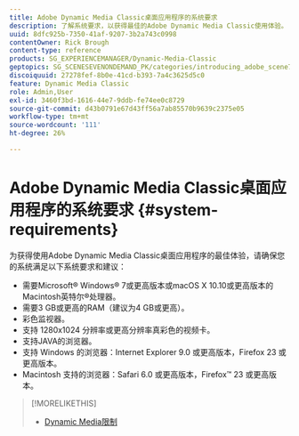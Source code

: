 ```yaml
---
title: Adobe Dynamic Media Classic桌面应用程序的系统要求
description: 了解系统要求，以获得最佳的Adobe Dynamic Media Classic使用体验。
uuid: 8dfc925b-7350-41af-9207-3b2a743c0998
contentOwner: Rick Brough
content-type: reference
products: SG_EXPERIENCEMANAGER/Dynamic-Media-Classic
geptopics: SG_SCENESEVENONDEMAND_PK/categories/introducing_adobe_scene7
discoiquuid: 27278fef-8b0e-41cd-b393-7a4c3625d5c0
feature: Dynamic Media Classic
role: Admin,User
exl-id: 3460f3bd-1616-44e7-9ddb-fe74ee0c8729
source-git-commit: d43b0791e67d43ff56a7ab85570b9639c2375e05
workflow-type: tm+mt
source-wordcount: '111'
ht-degree: 26%

---
```


# Adobe Dynamic Media Classic桌面应用程序的系统要求 {#system-requirements}

为获得使用Adobe Dynamic Media Classic桌面应用程序的最佳体验，请确保您的系统满足以下系统要求和建议：

* 需要Microsoft® Windows® 7或更高版本或macOS X 10.10或更高版本的Macintosh英特尔®处理器。
* 需要3 GB或更高的RAM（建议为4 GB或更高）。
* 彩色监视器。
* 支持 1280x1024 分辨率或更高分辨率真彩色的视频卡。
* 支持JAVA的浏览器。
* 支持 Windows 的浏览器：Internet Explorer 9.0 或更高版本，Firefox 23 或更高版本。
* Macintosh 支持的浏览器：Safari 6.0 或更高版本，Firefox™ 23 或更高版本。

>[!MORELIKETHIS]
>
>* [Dynamic Media限制](/help/limitations.md)


